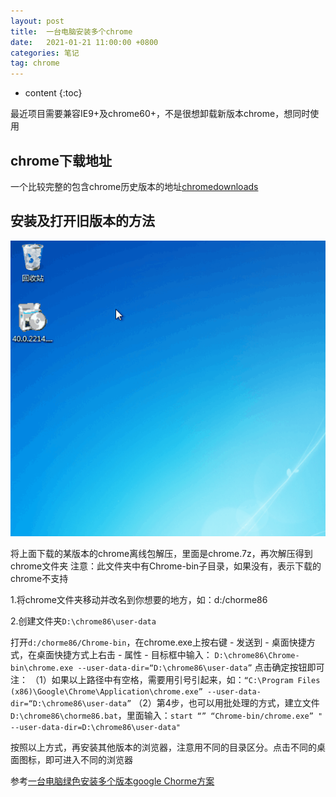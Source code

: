 ```yaml
---
layout: post
title:  一台电脑安装多个chrome
date:   2021-01-21 11:00:00 +0800
categories: 笔记
tag: chrome
---
```

* content
{:toc}

最近项目需要兼容IE9+及chrome60+，不是很想卸载新版本chrome，想同时使用

## chrome下载地址

一个比较完整的包含chrome历史版本的地址[chromedownloads](https://www.chromedownloads.net/chrome64win-stable/list_2_2.html)

## 安装及打开旧版本的方法

![安装及打开旧版本的方法](/styles/images/2021/unzip.gif)

将上面下载的某版本的chrome离线包解压，里面是chrome.7z，再次解压得到chrome文件夹
注意：此文件夹中有Chrome-bin子目录，如果没有，表示下载的chrome不支持

1.将chrome文件夹移动并改名到你想要的地方，如：d:/chorme86

2.创建文件夹`D:\chrome86\user-data`

打开`d:/chorme86/Chrome-bin`，在chrome.exe上按右键 - 发送到 - 桌面快捷方式，在桌面快捷方式上右击 - 属性 - 目标框中输入：
`D:\chrome86\Chrome-bin\chrome.exe --user-data-dir=“D:\chrome86\user-data”`
点击确定按钮即可
注：
（1）如果以上路径中有空格，需要用引号引起来，如：`“C:\Program Files (x86)\Google\Chrome\Application\chrome.exe” --user-data-dir=“D:\chrome86\user-data”`
（2）第4步，也可以用批处理的方式，建立文件`D:\chrome86\chorme86.bat`，里面输入：`start “” “Chrome-bin/chrome.exe” " --user-data-dir=D:\chrome86\user-data"`

按照以上方式，再安装其他版本的浏览器，注意用不同的目录区分。点击不同的桌面图标，即可进入不同的浏览器

参考[一台电脑绿色安装多个版本google Chorme方案](https://blog.csdn.net/ahook/article/details/109723017)
